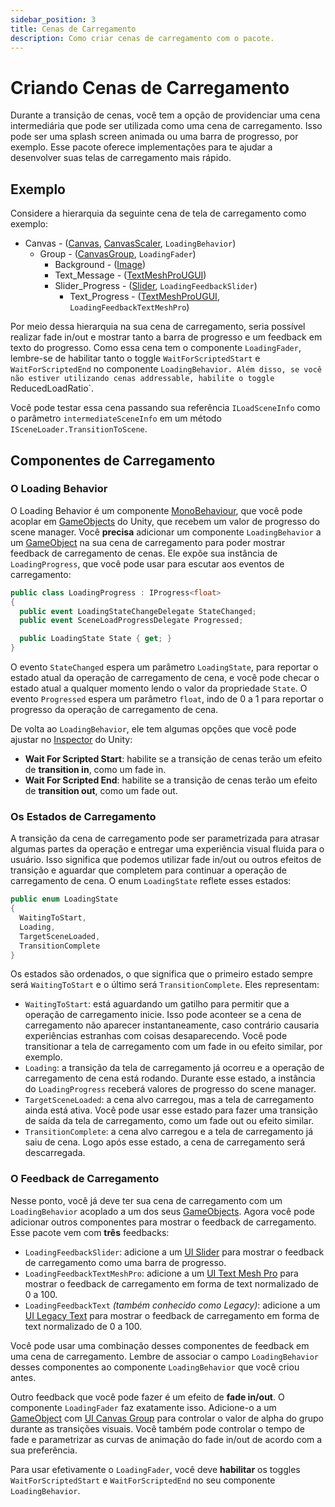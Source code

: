```yaml
---
sidebar_position: 3
title: Cenas de Carregamento
description: Como criar cenas de carregamento com o pacote.
---
```


# Criando Cenas de Carregamento

Durante a transição de cenas, você tem a opção de providenciar uma cena intermediária que pode ser utilizada como uma cena de carregamento.
Isso pode ser uma splash screen animada ou uma barra de progresso, por exemplo.
Esse pacote oferece implementações para te ajudar a desenvolver suas telas de carregamento mais rápido.

## Exemplo

Considere a hierarquia da seguinte cena de tela de carregamento como exemplo:

* Canvas - ([Canvas](https://docs.unity3d.com/Packages/com.unity.ugui@1.0/manual/class-Canvas.html), [CanvasScaler](https://docs.unity3d.com/Packages/com.unity.ugui@1.0/manual/script-CanvasScaler.html), `LoadingBehavior`)
  * Group - ([CanvasGroup], `LoadingFader`)
    * Background - ([Image](https://docs.unity3d.com/Packages/com.unity.ugui@1.0/manual/script-Image.html))
    * Text_Message - ([TextMeshProUGUI])
    * Slider_Progress - ([Slider], `LoadingFeedbackSlider`)
      * Text_Progress - ([TextMeshProUGUI], `LoadingFeedbackTextMeshPro`)

Por meio dessa hierarquia na sua cena de carregamento, seria possível realizar fade in/out e mostrar tanto a barra de progresso e um feedback em texto do progresso.
Como essa cena tem o componente `LoadingFader`, lembre-se de habilitar tanto o toggle `WaitForScriptedStart` e `WaitForScriptedEnd` no componente `LoadingBehavior.
Além disso, se você não estiver utilizando cenas addressable, habilite o toggle `ReducedLoadRatio`.

Você pode testar essa cena passando sua referência `ILoadSceneInfo` como o parâmetro `intermediateSceneInfo` em um método `ISceneLoader.TransitionToScene`.

## Componentes de Carregamento

### O Loading Behavior

O Loading Behavior é um componente [MonoBehaviour], que você pode acoplar em [GameObjects] do Unity, que recebem um valor de progresso do scene manager.
Você **precisa** adicionar um componente `LoadingBehavior` a um [GameObject] na sua cena de carregamento para poder mostrar feedback de carregamento de cenas.
Ele expõe sua instância de `LoadingProgress`, que você pode usar para escutar aos eventos de carregamento:

```cs
public class LoadingProgress : IProgress<float>
{
  public event LoadingStateChangeDelegate StateChanged;
  public event SceneLoadProgressDelegate Progressed;

  public LoadingState State { get; }
}
```

O evento `StateChanged` espera um parâmetro `LoadingState`, para reportar o estado atual da operação de carregamento de cena, e você pode checar o estado atual a qualquer momento lendo o valor da propriedade `State`.
O evento `Progressed` espera um parâmetro `float`, indo de 0 a 1 para reportar o progresso da operação de carregamento de cena.

De volta ao `LoadingBehavior`, ele tem algumas opções que você pode ajustar no [Inspector](https://docs.unity3d.com/Manual/UsingTheInspector.html) do Unity:

* **Wait For Scripted Start**: habilite se a transição de cenas terão um efeito de **transition in**, como um fade in.
* **Wait For Scripted End**: habilite se a transição de cenas terão um efeito de **transition out**, como um fade out.

### Os Estados de Carregamento

A transição da cena de carregamento pode ser parametrizada para atrasar algumas partes da operação e entregar uma experiência visual fluida para o usuário.
Isso significa que podemos utilizar fade in/out ou outros efeitos de transição e aguardar que completem para continuar a operação de carregamento de cena.
O enum `LoadingState` reflete esses estados:

```cs
public enum LoadingState
{
  WaitingToStart,
  Loading,
  TargetSceneLoaded,
  TransitionComplete
}
```

Os estados são ordenados, o que significa que o primeiro estado sempre será `WaitingToStart` e o último será `TransitionComplete`.
Eles representam:

* `WaitingToStart`: está aguardando um gatilho para permitir que a operação de carregamento inicie. Isso pode aconteer se a cena de carregamento não aparecer instantaneamente, caso contrário causaria experiências estranhas com coisas desaparecendo. Você pode transitionar a tela de carregamento com um fade in ou efeito similar, por exemplo.
* `Loading`: a transição da tela de carregamento já ocorreu e a operação de carregamento de cena está rodando. Durante esse estado, a instância do `LoadingProgress` receberá valores de progresso do scene manager.
* `TargetSceneLoaded`: a cena alvo carregou, mas a tela de carregamento ainda está ativa. Você pode usar esse estado para fazer uma transição de saída da tela de carregamento, como um fade out ou efeito similar.
* `TransitionComplete`: a cena alvo carregou e a tela de carregamento já saiu de cena. Logo após esse estado, a cena de carregamento será descarregada.

### O Feedback de Carregamento

Nesse ponto, você já deve ter sua cena de carregamento com um `LoadingBehavior` acoplado a um dos seus [GameObjects].
Agora você pode adicionar outros componentes para mostrar o feedback de carregamento.
Esse pacote vem com **três** feedbacks:

* `LoadingFeedbackSlider`: adicione a um [UI Slider] para mostrar o feedback de carregamento como uma barra de progresso.
* `LoadingFeedbackTextMeshPro`: adicione a um [UI Text Mesh Pro] para mostrar o feedback de carregamento em forma de text normalizado de 0 a 100.
* `LoadingFeedbackText` _(também conhecido como Legacy)_: adicione a um [UI Legacy Text](https://docs.unity3d.com/Packages/com.unity.ugui@1.0/manual/script-Text.html) para mostrar o feedback de carregamento em forma de text normalizado de 0 a 100.

Você pode usar uma combinação desses componentes de feedback em uma cena de carregamento.
Lembre de associar o campo `LoadingBehavior` desses componentes ao componente `LoadingBehavior` que você criou antes.

Outro feedback que você pode fazer é um efeito de **fade in/out**.
O componente `LoadingFader` faz exatamente isso.
Adicione-o a um [GameObject] com [UI Canvas Group] para controlar o valor de alpha do grupo durante as transições visuais.
Você também pode controlar o tempo de fade e parametrizar as curvas de animação do fade in/out de acordo com a sua preferência.

Para usar efetivamente o `LoadingFader`, você deve **habilitar** os toggles `WaitForScriptedStart` e `WaitForScriptedEnd` no seu componente `LoadingBehavior`.


[MonoBehaviour]: https://docs.unity3d.com/Manual/class-MonoBehaviour.html
[MonoBehaviours]: https://docs.unity3d.com/Manual/class-MonoBehaviour.html
[ScriptableObject]: https://docs.unity3d.com/Manual/class-ScriptableObject.html
[GameObject]: https://docs.unity3d.com/Manual/class-GameObject.html
[GameObjects]: https://docs.unity3d.com/Manual/class-GameObject.html
[UI Text Mesh Pro]: https://docs.unity3d.com/Packages/com.unity.textmeshpro@3.0/api/TMPro.TextMeshProUGUI.html
[TextMeshProUGUI]: https://docs.unity3d.com/Packages/com.unity.textmeshpro@3.0/api/TMPro.TextMeshProUGUI.html
[UI Slider]: https://docs.unity3d.com/Packages/com.unity.ugui@1.0/manual/script-Slider.html
[Slider]: https://docs.unity3d.com/Packages/com.unity.ugui@1.0/manual/script-Slider.html
[UI Canvas Group]: https://docs.unity3d.com/Packages/com.unity.ugui@1.0/manual/class-CanvasGroup.html
[CanvasGroup]: https://docs.unity3d.com/Packages/com.unity.ugui@1.0/manual/class-CanvasGroup.html